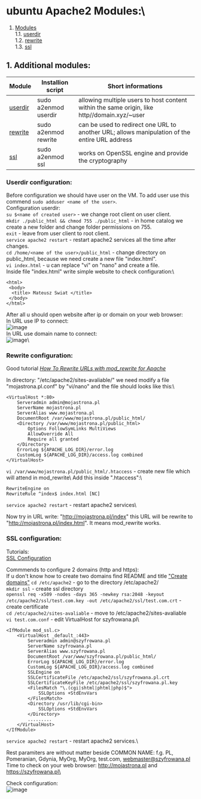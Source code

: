 # ubuntu Apache2 Modules:\
1. [Modules](#modules)\
1.1. [userdir](#userdir)\
1.2. [rewrite](#rewrite)\
1.3. [ssl](#ssl)

## 1. Additional modules: <a name="modules"></a>

| Module   | Installion script       | Short informations |
|---------|----------------------|-------------------|
| [userdir](#userdir) | sudo a2enmod userdir |      allowing multiple users to host content within the same origin, like http//domain.xyz/~user             |
| [rewrite](#rewrite) | sudo a2enmod rewrite |     can be used to redirect one URL to another URL; allows manipulation of the entire URL address     | 
| [ssl](#ssl)     | sudo a2enmod ssl     |           works on OpenSSL engine and provide the cryptography        |

### Userdir configuration: <a name="userdir"></a>

Before configuration we should have user on the VM. To add user use this commend ```sudo adduser <name of the user>```.\
Configuration userdir:\
```su $<name of created user>``` - we change root client on user client.\
```mkdir ./public_html && chmod 755 ./public_html``` - in home catalog we create a new folder and change folder permissions on 755.\
```exit``` - leave from user client to root client.\
```service apache2 restart``` - restart apache2 services all the time after changes.\
```cd /home/<name of the user>/public_html``` - change directory on public_html, because we need create a new file "index.html".\
```vi index.html``` - u can replace "vi" on "nano" and create a file.\
Inside file "index.html" write simple website to check configuration:\
```
<html>
 <body>
  <title> Mateusz Swiat </title>
 </body>
</html>
```

After all u should open website after ip or domain on your web browser:\
In URL use IP to connect:\
![image](https://github.com/BeNNeTTcik/ubuntu_apache/assets/42866234/0fcc56a5-c390-4844-a2b8-b119465f2cf9)\
In URL use domain name to connect:\
![image](https://github.com/BeNNeTTcik/ubuntu_apache/assets/42866234/d9fa587a-db84-4efd-bc19-963453cc256f)\

### Rewrite configuration: <a name="rewrite"></a>

Good tutorial *[How To Rewrite URLs with mod_rewrite for Apache](https://www.digitalocean.com/community/tutorials/how-to-rewrite-urls-with-mod_rewrite-for-apache-on-ubuntu-16-04)*

In directory: "/etc/apache2/sites-avaliable/" we need modify a file "mojastrona.pl.conf" by "vi/nano" and the file should looks like this:\
```
<VirtualHost *:80>
	Serveradmin admin@mojastrona.pl
	ServerName mojastrona.pl
	ServerAlias www.mojastrona.pl
	DocumentRoot /var/www/mojastrona.pl/public_html/
	<Directory /var/www/mojastrona.pl/public_html>
   		Options FollowSymLinks MultiViews
   		AllowOverride All
  		Require all granted
	</Directory>
	ErrorLog ${APACHE_LOG_DIR}/error.log
	CustomLog ${APACHE_LOG_DIR}/access.log combined
</VirtualHost>
```
```vi /var/www/mojastrona.pl/public_html/.htaccess``` - create new file which will attend in mod_rewrite\ 
Add this inside ".htaccess":\
```
RewriteEngine on
RewriteRule ^index$ index.html [NC]
```
```service apache2 restart``` - restart apache2 services\

Now try in URL write: "http://mojastrona.pl/index" this URL will be rewrite to "http://mojastrona.pl/index.html". It means mod_rewrite works.

### SSL configuration: <a name="ssl"></a>
Tutorials:\
[SSL Configuration](https://www.youtube.com/watch?v=rgBY6phztlk)

Commmends to configure 2 domains (http and https):\
If u don't know how to create two domains find README and title ["Create domains"](myLib/README.md) 
```cd /etc/apache2``` - go to the directory /etc/apache2/\
```mkdir ssl``` - create ssl directory\
```openssl req -x509 -nodes -days 365 -newkey rsa:2048 -keyout /etc/apache2/ssl/test.com.key -out /etc/apache2/ssl/test.com.crt``` - create certificate\
```cd /etc/apache2/sites-avaliable``` - move to /etc/apache2/sites-avaliable\
```vi test.com.conf``` - edit VirtualHost for szyfrowana.pl\
```
<IfModule mod_ssl.c>
 	<VirtualHost _default_:443>
		Serveradmin admin@szyfrowana.pl
		ServerName szyfrowana.pl
		ServerAlias www.szyfrowana.pl
		DocumentRoot /var/www/szyfrowana.pl/public_html/
		ErrorLog ${APACHE_LOG_DIR}/error.log
		CustomLog ${APACHE_LOG_DIR}/access.log combined
		SSLEngine on
		SSLCertificateFile /etc/apache2/ssl/szyfrowana.pl.crt
		SSLCertificateKeyFile /etc/apache2/ssl/szyfrowana.pl.key
		<FilesMatch "\.(cgi|shtml|phtml|php)$">
			SSLOptions +StdEnvVars
		</FilesMatch>
		<Directory /usr/lib/cgi-bin>
			SSLOptions +StdEnvVars
		</Directory>
		.........
	</VirtualHost>
</IfModule>
```
```service apache2 restart``` - restart apache2 services.\

Rest paramiters are without matter beside COMMON NAME: f.g. PL, Pomeranian, Gdynia, MyOrg, MyOrg, test.com, webmaster@szyfrowana.pl\
Time to check on your web browser: http://mojastrona.pl and https://szyfrowana.pl\

Check configuration:\
![image](https://github.com/BeNNeTTcik/ubuntu_apache/assets/42866234/3627b289-4863-4173-9c3c-ef2b86418c80)
